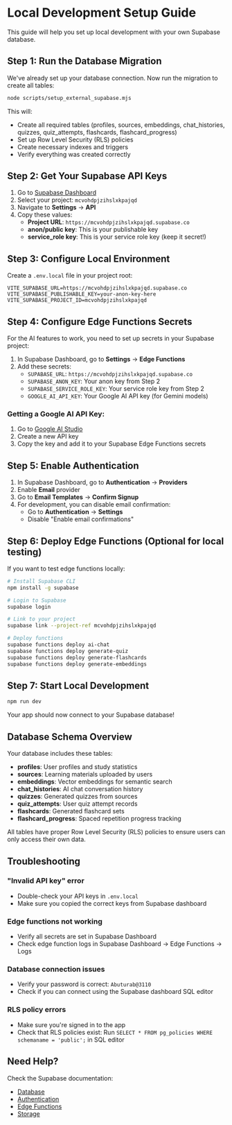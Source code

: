 # Local Development Setup Guide

This guide will help you set up local development with your own Supabase database.

## Step 1: Run the Database Migration

We've already set up your database connection. Now run the migration to create all tables:

```bash
node scripts/setup_external_supabase.mjs
```

This will:
- Create all required tables (profiles, sources, embeddings, chat_histories, quizzes, quiz_attempts, flashcards, flashcard_progress)
- Set up Row Level Security (RLS) policies
- Create necessary indexes and triggers
- Verify everything was created correctly

## Step 2: Get Your Supabase API Keys

1. Go to [Supabase Dashboard](https://supabase.com/dashboard)
2. Select your project: `mcvohdpjzihslxkpajqd`
3. Navigate to **Settings** → **API**
4. Copy these values:
   - **Project URL**: `https://mcvohdpjzihslxkpajqd.supabase.co`
   - **anon/public key**: This is your publishable key
   - **service_role key**: This is your service role key (keep it secret!)

## Step 3: Configure Local Environment

Create a `.env.local` file in your project root:

```env
VITE_SUPABASE_URL=https://mcvohdpjzihslxkpajqd.supabase.co
VITE_SUPABASE_PUBLISHABLE_KEY=your-anon-key-here
VITE_SUPABASE_PROJECT_ID=mcvohdpjzihslxkpajqd
```

## Step 4: Configure Edge Functions Secrets

For the AI features to work, you need to set up secrets in your Supabase project:

1. In Supabase Dashboard, go to **Settings** → **Edge Functions**
2. Add these secrets:
   - `SUPABASE_URL`: `https://mcvohdpjzihslxkpajqd.supabase.co`
   - `SUPABASE_ANON_KEY`: Your anon key from Step 2
   - `SUPABASE_SERVICE_ROLE_KEY`: Your service role key from Step 2
   - `GOOGLE_AI_API_KEY`: Your Google AI API key (for Gemini models)

### Getting a Google AI API Key:

1. Go to [Google AI Studio](https://makersuite.google.com/app/apikey)
2. Create a new API key
3. Copy the key and add it to your Supabase Edge Functions secrets

## Step 5: Enable Authentication

1. In Supabase Dashboard, go to **Authentication** → **Providers**
2. Enable **Email** provider
3. Go to **Email Templates** → **Confirm Signup**
4. For development, you can disable email confirmation:
   - Go to **Authentication** → **Settings**
   - Disable "Enable email confirmations"

## Step 6: Deploy Edge Functions (Optional for local testing)

If you want to test edge functions locally:

```bash
# Install Supabase CLI
npm install -g supabase

# Login to Supabase
supabase login

# Link to your project
supabase link --project-ref mcvohdpjzihslxkpajqd

# Deploy functions
supabase functions deploy ai-chat
supabase functions deploy generate-quiz
supabase functions deploy generate-flashcards
supabase functions deploy generate-embeddings
```

## Step 7: Start Local Development

```bash
npm run dev
```

Your app should now connect to your Supabase database!

## Database Schema Overview

Your database includes these tables:

- **profiles**: User profiles and study statistics
- **sources**: Learning materials uploaded by users
- **embeddings**: Vector embeddings for semantic search
- **chat_histories**: AI chat conversation history
- **quizzes**: Generated quizzes from sources
- **quiz_attempts**: User quiz attempt records
- **flashcards**: Generated flashcard sets
- **flashcard_progress**: Spaced repetition progress tracking

All tables have proper Row Level Security (RLS) policies to ensure users can only access their own data.

## Troubleshooting

### "Invalid API key" error
- Double-check your API keys in `.env.local`
- Make sure you copied the correct keys from Supabase dashboard

### Edge functions not working
- Verify all secrets are set in Supabase Dashboard
- Check edge function logs in Supabase Dashboard → Edge Functions → Logs

### Database connection issues
- Verify your password is correct: `Abuturab@3110`
- Check if you can connect using the Supabase dashboard SQL editor

### RLS policy errors
- Make sure you're signed in to the app
- Check that RLS policies exist: Run `SELECT * FROM pg_policies WHERE schemaname = 'public';` in SQL editor

## Need Help?

Check the Supabase documentation:
- [Database](https://supabase.com/docs/guides/database)
- [Authentication](https://supabase.com/docs/guides/auth)
- [Edge Functions](https://supabase.com/docs/guides/functions)
- [Storage](https://supabase.com/docs/guides/storage)
